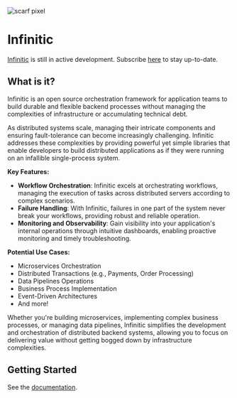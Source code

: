 ![scarf pixel](https://static.scarf.sh/a.png?x-pxid=b7a9c0b3-ae8b-4e19-838b-36a40ee1cf96)

# Infinitic

[Infinitic](https://infinitic.io) is still in active development. Subscribe [here](https://infinitic.substack.com) to stay up-to-date.

## What is it?

Infinitic is an open source orchestration framework for application teams to build durable and flexible backend processes
without managing the complexities of infrastructure or accumulating technical debt.

As distributed systems scale, managing their intricate components and ensuring fault-tolerance can become increasingly challenging.
Infinitic addresses these complexities by providing powerful yet simple libraries that enable developers to build distributed applications
as if they were running on an infallible single-process system. 

**Key Features:**

- **Workflow Orchestration**: Infinitic excels at orchestrating workflows, managing the execution of tasks across distributed servers according to complex scenarios.
- **Failure Handling**: With Infinitic, failures in one part of the system never break your workflows, providing robust and reliable operation.
- **Monitoring and Observability**: Gain visibility into your application's internal operations through intuitive dashboards, enabling proactive monitoring and timely troubleshooting.

**Potential Use Cases:**

- Microservices Orchestration
- Distributed Transactions (e.g., Payments, Order Processing)
- Data Pipelines Operations
- Business Process Implementation
- Event-Driven Architectures
- And more!

Whether you're building microservices, implementing complex business processes, or managing data pipelines,
Infinitic simplifies the development and orchestration of distributed backend systems, allowing you to focus on delivering value without getting bogged down by infrastructure complexities.

## Getting Started

See the [documentation](https://docs.infinitic.io).
